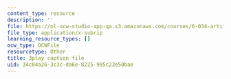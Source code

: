 ```yaml
---
content_type: resource
description: ''
file: https://ol-ocw-studio-app-qa.s3.amazonaws.com/courses/6-034-artificial-intelligence-fall-2010/34c04a263c3cda6e8225995c23e50bae_j1H3jAAGlEA.srt
file_type: application/x-subrip
learning_resource_types: []
ocw_type: OCWFile
resourcetype: Other
title: 3play caption file
uid: 34c04a26-3c3c-da6e-8225-995c23e50bae
---
```

